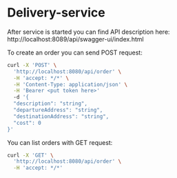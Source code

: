# Delivery-service

After service is started you can find API description here:
http://localhost:8089/api/swagger-ui/index.html

To create an order you can send POST request:

```bash
curl -X 'POST' \
  'http://localhost:8080/api/order' \
  -H 'accept: */*' \
  -H 'Content-Type: application/json' \
  -H 'Bearer <put token here>'
  -d '{
  "description": "string",
  "departureAddress": "string",
  "destinationAddress": "string",
  "cost": 0
}'
```

You can list orders with GET request:

```bash
curl -X 'GET' \
  'http://localhost:8080/api/order' \
  -H 'accept: */*'
```
